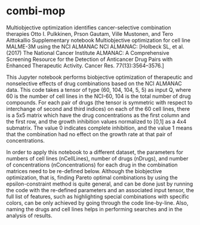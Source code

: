 # combi-mop
Multiobjective optimization identifies cancer-selective combination therapies
Otto I. Pulkkinen, Prson Gautam, Ville Mustonen, and Tero Aittokallio
Supplementary notebook
Multiobjective optimization for cell line MALME-3M using the NCI ALMANAC
NCI ALMANAC: [Holbeck SL, et al. (2017) The National Cancer Institute ALMANAC: A Comprehensive Screening Resource for the Detection of Anticancer Drug Pairs with Enhanced Therapeutic Activity. Cancer Res. 77(13):3564–3576.]

This Jupyter notebook performs biobjective optimization of therapeutic and nonselective effects of drug combinations based on the NCI ALMANAC data.
This code takes a tensor of type (60, 104, 104, 5, 5) as input Q, where 60 is the number of cell lines in the NCI-60, 104 is the total number of drug compounds. For each pair of drugs (the tensor is symmetric with respect to interchange of second and third indices) on each of the 60 cell lines, there is a 5x5 matrix which have the drug concentrations as the first column and the first row, and the growth inhibition values normalized to [0,1] as a 4x4 submatrix. The value 0 indicates complete inhibition, and the value 1 means that the combination had no effect on the growth rate at that pair of concentrations.

In order to apply this notebook to a different dataset, the parameters for numbers of cell lines (nCellLines), number of drugs (nDrugs), and number of concentrations (nConcentrations) for each drug in the combination matrices need to be re-defined below. Although the biobjective optimization, that is, finding Pareto optimal combinations by using the epsilon-constraint method is quite general, and can be done just by running the code with the re-defined parameters and an associated input tensor, the full list of features, such as highlighting special combinations with specific colors, can be only achieved by going through the code line-by-line. Also, naming the drugs and cell lines helps in performing searches and in the analysis of results.


